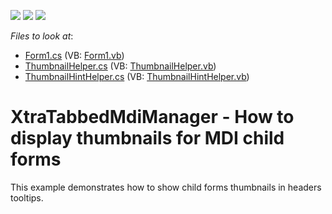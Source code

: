 <!-- default badges list -->
![](https://img.shields.io/endpoint?url=https://codecentral.devexpress.com/api/v1/VersionRange/128618080/13.1.4%2B)
[![](https://img.shields.io/badge/Open_in_DevExpress_Support_Center-FF7200?style=flat-square&logo=DevExpress&logoColor=white)](https://supportcenter.devexpress.com/ticket/details/E2581)
[![](https://img.shields.io/badge/📖_How_to_use_DevExpress_Examples-e9f6fc?style=flat-square)](https://docs.devexpress.com/GeneralInformation/403183)
<!-- default badges end -->
<!-- default file list -->
*Files to look at*:

* [Form1.cs](./CS/WindowsApplication1/Form1.cs) (VB: [Form1.vb](./VB/WindowsApplication1/Form1.vb))
* [ThumbnailHelper.cs](./CS/WindowsApplication1/Helper/ThumbnailHelper.cs) (VB: [ThumbnailHelper.vb](./VB/WindowsApplication1/Helper/ThumbnailHelper.vb))
* [ThumbnailHintHelper.cs](./CS/WindowsApplication1/Helper/ThumbnailHintHelper.cs) (VB: [ThumbnailHintHelper.vb](./VB/WindowsApplication1/Helper/ThumbnailHintHelper.vb))
<!-- default file list end -->
# XtraTabbedMdiManager - How to display thumbnails for MDI child forms


<p>This example demonstrates how to show child forms thumbnails in headers tooltips.</p>

<br/>


